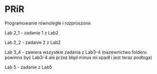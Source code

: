 # PRiR
Programowanie równoległe i rozproszone

Lab 2_1 - zadanie 1 z Lab2

Lab 2_2 - zadanie 2 z Lab2

Lab 3_4 - zawiera wszystkie zadania z Lab3-4 (nazewnictwo folderu powinno być Lab3-4  ale przez błąd minus mi spadł i jest teraz podłoga)

Lab 5   - zadanie z Lab5
